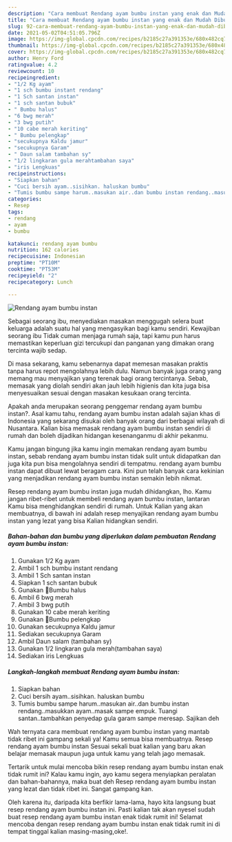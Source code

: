 ```yaml
---
description: "Cara membuat Rendang ayam bumbu instan yang enak dan Mudah Dibuat"
title: "Cara membuat Rendang ayam bumbu instan yang enak dan Mudah Dibuat"
slug: 92-cara-membuat-rendang-ayam-bumbu-instan-yang-enak-dan-mudah-dibuat
date: 2021-05-02T04:51:05.796Z
image: https://img-global.cpcdn.com/recipes/b2185c27a391353e/680x482cq70/rendang-ayam-bumbu-instan-foto-resep-utama.jpg
thumbnail: https://img-global.cpcdn.com/recipes/b2185c27a391353e/680x482cq70/rendang-ayam-bumbu-instan-foto-resep-utama.jpg
cover: https://img-global.cpcdn.com/recipes/b2185c27a391353e/680x482cq70/rendang-ayam-bumbu-instan-foto-resep-utama.jpg
author: Henry Ford
ratingvalue: 4.2
reviewcount: 10
recipeingredient:
- "1/2 Kg ayam"
- "1 sch bumbu instant rendang"
- "1 Sch santan instan"
- "1 sch santan bubuk"
- " Bumbu halus"
- "6 bwg merah"
- "3 bwg putih"
- "10 cabe merah keriting"
- " Bumbu pelengkap"
- "secukupnya Kaldu jamur"
- "secukupnya Garam"
- " Daun salam tambahan sy"
- "1/2 lingkaran gula merahtambahan saya"
- "iris Lengkuas"
recipeinstructions:
- "Siapkan bahan"
- "Cuci bersih ayam..sisihkan. haluskan bumbu"
- "Tumis bumbu sampe harum..masukan air..dan bumbu instan rendang..masukkan ayam..masak sampe empuk. Tuangi santan..tambahkan penyedap gula garam sampe meresap. Sajikan deh"
categories:
- Resep
tags:
- rendang
- ayam
- bumbu

katakunci: rendang ayam bumbu 
nutrition: 162 calories
recipecuisine: Indonesian
preptime: "PT10M"
cooktime: "PT53M"
recipeyield: "2"
recipecategory: Lunch

---
```



![Rendang ayam bumbu instan](https://img-global.cpcdn.com/recipes/b2185c27a391353e/680x482cq70/rendang-ayam-bumbu-instan-foto-resep-utama.jpg)

Sebagai seorang ibu, menyediakan masakan menggugah selera buat keluarga adalah suatu hal yang mengasyikan bagi kamu sendiri. Kewajiban seorang ibu Tidak cuman menjaga rumah saja, tapi kamu pun harus memastikan keperluan gizi tercukupi dan panganan yang dimakan orang tercinta wajib sedap.

Di masa  sekarang, kamu sebenarnya dapat memesan masakan praktis tanpa harus repot mengolahnya lebih dulu. Namun banyak juga orang yang memang mau menyajikan yang terenak bagi orang tercintanya. Sebab, memasak yang diolah sendiri akan jauh lebih higienis dan kita juga bisa menyesuaikan sesuai dengan masakan kesukaan orang tercinta. 



Apakah anda merupakan seorang penggemar rendang ayam bumbu instan?. Asal kamu tahu, rendang ayam bumbu instan adalah sajian khas di Indonesia yang sekarang disukai oleh banyak orang dari berbagai wilayah di Nusantara. Kalian bisa memasak rendang ayam bumbu instan sendiri di rumah dan boleh dijadikan hidangan kesenanganmu di akhir pekanmu.

Kamu jangan bingung jika kamu ingin memakan rendang ayam bumbu instan, sebab rendang ayam bumbu instan tidak sulit untuk didapatkan dan juga kita pun bisa mengolahnya sendiri di tempatmu. rendang ayam bumbu instan dapat dibuat lewat beragam cara. Kini pun telah banyak cara kekinian yang menjadikan rendang ayam bumbu instan semakin lebih nikmat.

Resep rendang ayam bumbu instan juga mudah dihidangkan, lho. Kamu jangan ribet-ribet untuk membeli rendang ayam bumbu instan, lantaran Kamu bisa menghidangkan sendiri di rumah. Untuk Kalian yang akan membuatnya, di bawah ini adalah resep menyajikan rendang ayam bumbu instan yang lezat yang bisa Kalian hidangkan sendiri.

<!--inarticleads1-->

##### Bahan-bahan dan bumbu yang diperlukan dalam pembuatan Rendang ayam bumbu instan:

1. Gunakan 1/2 Kg ayam
1. Ambil 1 sch bumbu instant rendang
1. Ambil 1 Sch santan instan
1. Siapkan 1 sch santan bubuk
1. Gunakan  📌Bumbu halus
1. Ambil 6 bwg merah
1. Ambil 3 bwg putih
1. Gunakan 10 cabe merah keriting
1. Gunakan  📌Bumbu pelengkap
1. Gunakan secukupnya Kaldu jamur
1. Sediakan secukupnya Garam
1. Ambil  Daun salam (tambahan sy)
1. Gunakan 1/2 lingkaran gula merah(tambahan saya)
1. Sediakan iris Lengkuas




<!--inarticleads2-->

##### Langkah-langkah membuat Rendang ayam bumbu instan:

1. Siapkan bahan
1. Cuci bersih ayam..sisihkan. haluskan bumbu
1. Tumis bumbu sampe harum..masukan air..dan bumbu instan rendang..masukkan ayam..masak sampe empuk. Tuangi santan..tambahkan penyedap gula garam sampe meresap. Sajikan deh




Wah ternyata cara membuat rendang ayam bumbu instan yang mantab tidak ribet ini gampang sekali ya! Kamu semua bisa membuatnya. Resep rendang ayam bumbu instan Sesuai sekali buat kalian yang baru akan belajar memasak maupun juga untuk kamu yang telah jago memasak.

Tertarik untuk mulai mencoba bikin resep rendang ayam bumbu instan enak tidak rumit ini? Kalau kamu ingin, ayo kamu segera menyiapkan peralatan dan bahan-bahannya, maka buat deh Resep rendang ayam bumbu instan yang lezat dan tidak ribet ini. Sangat gampang kan. 

Oleh karena itu, daripada kita berfikir lama-lama, hayo kita langsung buat resep rendang ayam bumbu instan ini. Pasti kalian tak akan nyesel sudah buat resep rendang ayam bumbu instan enak tidak rumit ini! Selamat mencoba dengan resep rendang ayam bumbu instan enak tidak rumit ini di tempat tinggal kalian masing-masing,oke!.

